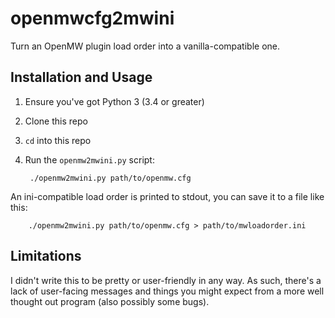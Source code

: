 # openmwcfg2mwini

Turn an OpenMW plugin load order into a vanilla-compatible one.

## Installation and Usage

1. Ensure you've got Python 3 (3.4 or greater)
1. Clone this repo
1. `cd` into this repo
1. Run the `openmw2mwini.py` script:

        ./openmw2mwini.py path/to/openmw.cfg

An ini-compatible load order is printed to stdout, you can save it to a file like this:

        ./openmw2mwini.py path/to/openmw.cfg > path/to/mwloadorder.ini

## Limitations

I didn't write this to be pretty or user-friendly in any way.  As such, there's a lack of user-facing messages and things you might expect from a more well thought out program (also possibly some bugs).
